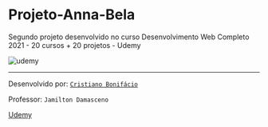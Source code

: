 # Projeto-Anna-Bela
Segundo projeto desenvolvido no curso Desenvolvimento Web Completo 2021 - 20 cursos + 20 projetos - Udemy  























![udemy](https://user-images.githubusercontent.com/77255300/105891389-5b637800-5fef-11eb-994c-f43a659ce434.png)



---



Desenvolvido por: [```Cristiano Bonifácio```](https://www.linkedin.com/in/prasempreweb/)  

Professor: ```Jamilton Damasceno```  

[Udemy](https://www.udemy.com/)

